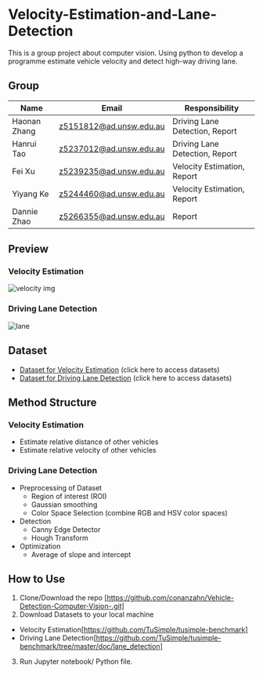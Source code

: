 # Velocity-Estimation-and-Lane-Detection
This is a group project about computer vision. Using python to develop a programme estimate vehicle velocity and detect high-way driving lane.

## Group

| Name         | Email                   | Responsibility                 |
| ------------ | ----------------------- | ------------------------------ |
| Haonan Zhang | z5151812@ad.unsw.edu.au | Driving Lane Detection, Report |
| Hanrui Tao   | z5237012@ad.unsw.edu.au | Driving Lane Detection, Report |
| Fei Xu       | z5239235@ad.unsw.edu.au | Velocity Estimation, Report    |
| Yiyang Ke    | z5244460@ad.unsw.edu.au | Velocity Estimation, Report    |
| Dannie Zhao  | z5266355@ad.unsw.edu.au | Report                         |

## Preview
### Velocity Estimation
![velocity img](https://user-images.githubusercontent.com/54277153/130096476-4805aaa0-4e44-4e86-a788-5b91c5ea2869.jpg)
### Driving Lane Detection
![lane](https://user-images.githubusercontent.com/54277153/130095886-81633f84-4eae-4f3c-93bc-3434f7d0e42d.jpg)

## Dataset
- [Dataset for Velocity Estimation](https://github.com/TuSimple/tusimple-benchmark) (click here to access datasets)
- [Dataset for Driving Lane Detection](https://github.com/TuSimple/tusimple-benchmark/tree/master/doc/lane_detection) (click here to access datasets)


## Method Structure
### Velocity Estimation
- Estimate relative distance of other vehicles
- Estimate relative velocity of other vehicles

### Driving Lane Detection
- Preprocessing of Dataset
    - Region of interest (ROI)
    - Gaussian smoothing
    - Color Space Selection (combine RGB and HSV color spaces)
- Detection 
    - Canny Edge Detector
    - Hough Transform
- Optimization
    - Average of slope and intercept

## How to Use
1. Clone/Download the repo [https://github.com/conanzahn/Vehicle-Detection-Computer-Vision-.git]
2. Download Datasets to your local machine 
- Velocity Estimation[https://github.com/TuSimple/tusimple-benchmark]
- Driving Lane Detection[https://github.com/TuSimple/tusimple-benchmark/tree/master/doc/lane_detection]
3. Run Jupyter notebook/ Python file.
